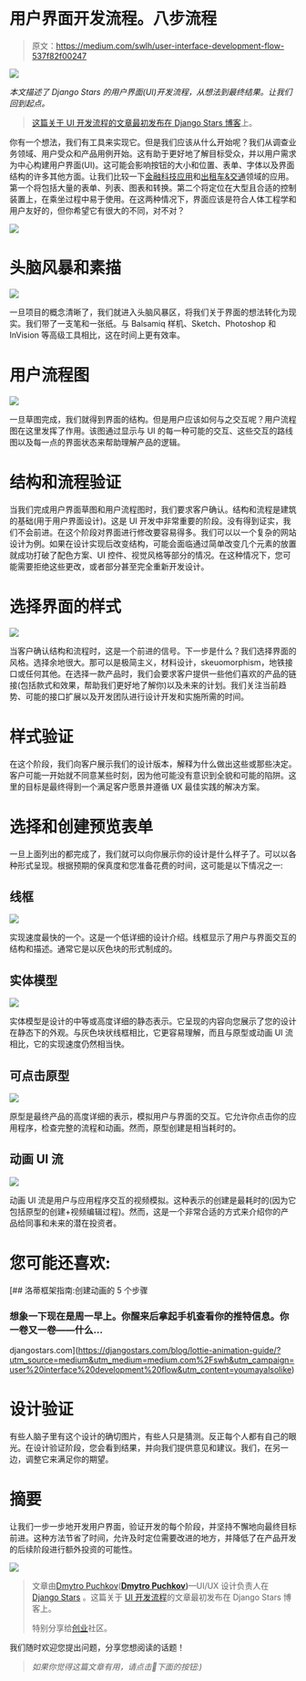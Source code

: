 # 用户界面开发流程。八步流程

> 原文：<https://medium.com/swlh/user-interface-development-flow-537f82f00247>

![](img/a51b2f48fc63019ff24197d2797ffb38.png)

*本文描述了 Django Stars 的用户界面(UI)开发流程，从想法到最终结果。让我们回到起点。*

> [这篇关于 UI 开发流程的文章最初发布在 Django Stars 博客](https://djangostars.com/blog/ui-development-flow/?utm_source=medium&utm_medium=medium.com%2Fswh&utm_campaign=user%20interface%20development%20flow&utm_content=originallyposted)上。

你有一个想法，我们有工具来实现它。但是我们应该从什么开始呢？我们从调查业务领域、用户受众和产品用例开始。这有助于更好地了解目标受众，并以用户需求为中心构建用户界面(UI)。这可能会影响按钮的大小和位置、表单、字体以及界面结构的许多其他方面。让我们比较一下[金融科技应用](https://djangostars.com/industries/fintech/?utm_source=medium&utm_medium=medium.com%2Fswh&utm_campaign=user%20interface%20development%20flow&utm_content=fintechapp)和[出租车&交通](https://djangostars.com/industries/taxi-transportation/?utm_source=medium&utm_medium=medium.com%2Fswh&utm_campaign=user%20interface%20development%20flow&utm_content=taxi%26transportation)领域的应用。第一个将包括大量的表单、列表、图表和转换。第二个将定位在大型且合适的控制装置上，在乘坐过程中易于使用。在这两种情况下，界面应该是符合人体工程学和用户友好的，但你希望它有很大的不同，对不对？

[![](img/55e10c3b92f5d391711f05914300e151.png)](https://djangostars.com/case-studies/?utm_source=medium&utm_medium=medium.com%2Fswh&utm_campaign=user%20interface%20development%20flow&utm_content=banner_casestudies)

# 头脑风暴和素描

![](img/b5ac84d9409a2bbf2ff1ec30c5c94b0f.png)

一旦项目的概念清晰了，我们就进入头脑风暴区，将我们关于界面的想法转化为现实。我们带了一支笔和一张纸。与 Balsamiq 样机、Sketch、Photoshop 和 InVision 等高级工具相比，这在时间上更有效率。

# 用户流程图

![](img/c2eaa433dcc4a384dae95a3451ab29f8.png)

一旦草图完成，我们就得到界面的结构。但是用户应该如何与之交互呢？用户流程图在这里发挥了作用。该图通过显示与 UI 的每一种可能的交互、这些交互的路线图以及每一点的界面状态来帮助理解产品的逻辑。

# 结构和流程验证

当我们完成用户界面草图和用户流程图时，我们要求客户确认。结构和流程是建筑的基础(用于用户界面设计)。这是 UI 开发中非常重要的阶段。没有得到证实，我们不会前进。在这个阶段对界面进行修改要容易得多。我们可以以一个复杂的网站设计为例。如果在设计实现后改变结构，可能会面临通过简单改变几个元素的放置就成功打破了配色方案、UI 控件、视觉风格等部分的情况。在这种情况下，您可能需要拒绝这些更改，或者部分甚至完全重新开发设计。

# 选择界面的样式

![](img/fc7c237077868e3083b49d5431cb28ff.png)

当客户确认结构和流程时，这是一个前进的信号。下一步是什么？我们选择界面的风格。选择余地很大。那可以是极简主义，材料设计，skeuomorphism，地铁接口或任何其他。在选择一款产品时，我们会要求客户提供一些他们喜欢的产品的链接(包括款式和效果，帮助我们更好地了解你)以及未来的计划。我们关注当前趋势、可能的接口扩展以及开发团队进行设计开发和实施所需的时间。

# 样式验证

在这个阶段，我们向客户展示我们的设计版本，解释为什么做出这些或那些决定。客户可能一开始就不同意某些时刻，因为他可能没有意识到全貌和可能的陷阱。这里的目标是最终得到一个满足客户愿景并遵循 UX 最佳实践的解决方案。

# 选择和创建预览表单

一旦上面列出的都完成了，我们就可以向你展示你的设计是什么样子了。可以以各种形式呈现。根据预期的保真度和您准备花费的时间，这可能是以下情况之一:

## **线框**

![](img/368e584832499dd77de5d41c03c0ccdc.png)

实现速度最快的一个。这是一个低详细的设计介绍。线框显示了用户与界面交互的结构和描述。通常它是以灰色块的形式制成的。

## 实体模型

![](img/62146d37dd19e6fd5e8a7aa2ed388152.png)

实体模型是设计的中等或高度详细的静态表示。它呈现的内容向您展示了您的设计在静态下的外观。与灰色块状线框相比，它更容易理解，而且与原型或动画 UI 流相比，它的实现速度仍然相当快。

## 可点击原型

![](img/2f5ea426f47be13c075f1b98b99ed307.png)

原型是最终产品的高度详细的表示，模拟用户与界面的交互。它允许你点击你的应用程序，检查完整的流程和动画。然而，原型创建是相当耗时的。

## 动画 UI 流

![](img/07f58b83eb4217e3840818d773c4686c.png)

动画 UI 流是用户与应用程序交互的视频模拟。这种表示的创建是最耗时的(因为它包括原型的创建+视频编辑过程)。然而，这是一个非常合适的方式来介绍你的产品给同事和未来的潜在投资者。

# 您可能还喜欢:

[](https://djangostars.com/blog/lottie-animation-guide/?utm_source=medium&utm_medium=medium.com%2Fswh&utm_campaign=user%20interface%20development%20flow&utm_content=youmayalsolike) [## 洛蒂框架指南:创建动画的 5 个步骤

### 想象一下现在是周一早上。你醒来后拿起手机查看你的推特信息。你一卷又一卷——什么…

djangostars.com](https://djangostars.com/blog/lottie-animation-guide/?utm_source=medium&utm_medium=medium.com%2Fswh&utm_campaign=user%20interface%20development%20flow&utm_content=youmayalsolike) 

# 设计验证

有些人脑子里有这个设计的确切图片，有些人只是猜测。反正每个人都有自己的眼光。在设计验证阶段，您会看到结果，并向我们提供意见和建议。我们，在另一边，调整它来满足你的期望。

# 摘要

让我们一步一步地开发用户界面，验证开发的每个阶段，并坚持不懈地向最终目标前进。这种方法节省了时间，允许及时定位需要改进的地方，并降低了在产品开发的后续阶段进行额外投资的可能性。

[![](img/dd87133a2123cd4a0b67050d7006eab5.png)](https://djangostars.com/services/uxui-design/?utm_source=medium&utm_medium=medium.com%2Fswh&utm_campaign=user%20interface%20development%20flow&utm_content=banner_end)

> 文章由[Dmytro Puchkov](https://medium.com/u/1a5c7fa0fcec?source=post_page-----537f82f00247--------------------------------)([**Dmytro Puchkov**](https://djangostars.com/blog/author/dmytro-puchkov/)**)**—UI/UX 设计负责人在 [Django Stars](https://djangostars.com) 。这篇关于 [UI 开发流程](https://djangostars.com/blog/ui-development-flow/?utm_source=medium&utm_medium=medium.com%2Fswh&utm_campaign=user%20interface%20development%20flow&utm_content=uidevelopmentflow)的文章最初发布在 Django Stars 博客上。
> 
> 特别分享给[创业](https://medium.com/u/1ecc355a806?source=post_page-----537f82f00247--------------------------------)社区。

我们随时欢迎您提出问题，分享您想阅读的话题！

> *如果你觉得这篇文章有用，请点击👏下面的按钮:)*